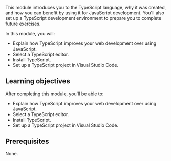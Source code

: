 This module introduces you to the TypeScript language, why it was created, and how you can benefit by using it for JavaScript development. You'll also set up a TypeScript development environment to prepare you to complete future exercises.

In this module, you will:

- Explain how TypeScript improves your web development over using JavaScript.
- Select a TypeScript editor.
- Install TypeScript.
- Set up a TypeScript project in Visual Studio Code.

## Learning objectives

After completing this module, you'll be able to:

- Explain how TypeScript improves your web development over using JavaScript.
- Select a TypeScript editor.
- Install TypeScript.
- Set up a TypeScript project in Visual Studio Code.

## Prerequisites

None.

